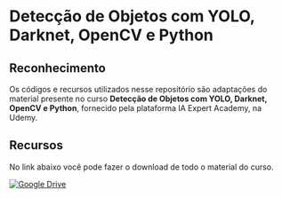 # Detecção de Objetos com YOLO, Darknet, OpenCV e Python

## Reconhecimento

Os códigos e recursos utilizados nesse repositório são adaptações do material presente no curso **Detecção de Objetos com YOLO, Darknet, OpenCV e Python**, fornecido pela plataforma IA Expert Academy, na Udemy.

## Recursos

No link abaixo você pode fazer o download de todo o material do curso.

[![Google Drive](https://img.shields.io/badge/Google%20Drive-4285F4.svg?style=for-the-badge&logo=Google-Drive&logoColor=white)](https://drive.google.com/drive/folders/1jcWIoIWlFJ2ocERjW0p2W1cZ4LRMEjM5)